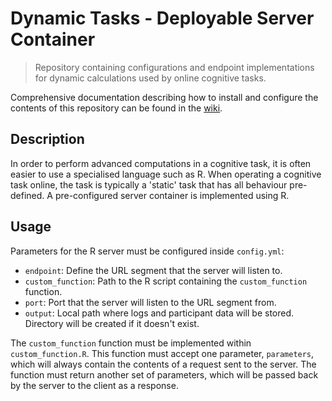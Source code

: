 # Dynamic Tasks - Deployable Server Container

> Repository containing configurations and endpoint implementations for dynamic calculations used by online cognitive tasks.

Comprehensive documentation describing how to install and configure the contents of this repository can be found in the [wiki](https://github.com/Brain-Development-and-Disorders-Lab/template_task_dynamic/wiki).

## Description

In order to perform advanced computations in a cognitive task, it is often easier to use a specialised language such as R. When operating a cognitive task online, the task is typically a 'static' task that has all behaviour pre-defined. A pre-configured server container is implemented using R.

## Usage

Parameters for the R server must be configured inside `config.yml`:

- `endpoint`: Define the URL segment that the server will listen to.
- `custom_function`: Path to the R script containing the `custom_function` function.
- `port`: Port that the server will listen to the URL segment from.
- `output`: Local path where logs and participant data will be stored. Directory will be created if it doesn't exist.

The `custom_function` function must be implemented within `custom_function.R`. This function must accept one parameter, `parameters`, which will always contain the contents of a request sent to the server. The function must return another set of parameters, which will be passed back by the server to the client as a response.
